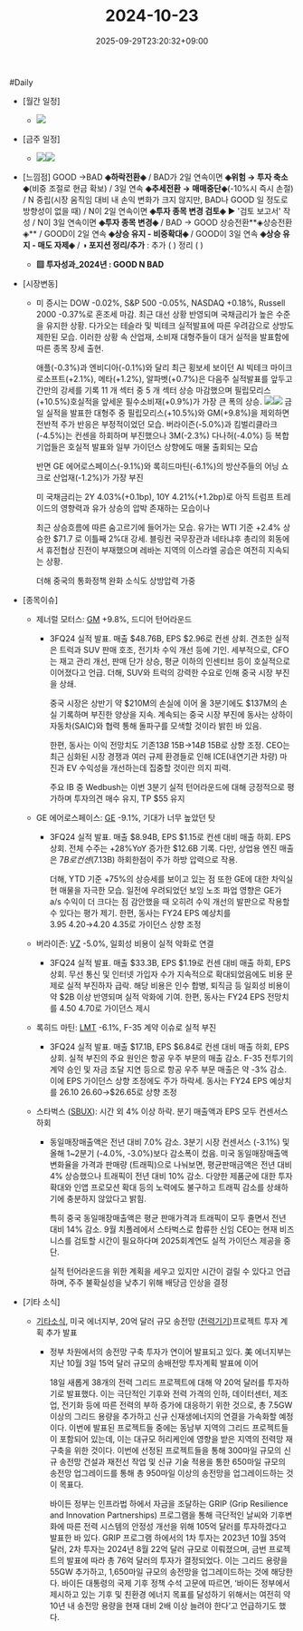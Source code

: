 ﻿---
title: "2024-10-23"
date: 2025-09-29T23:20:32+09:00
lastmod: 2025-10-02T20:04:40+09:00
type: docs
sidebar:
  open: true
weight: 17
---
<div style="display:none">
  <meta property="article:published_time" content="2025-09-29T14:20:32Z" />
  <meta property="article:modified_time" content="2025-10-02T11:04:40Z" />
</div>
#Daily 

- [월간 일정]
	- ![](Pasted%20image%2020241018150216.png)

- [금주 일정]
	- ![](Pasted%20image%2020241018150150.png)![](Pasted%20image%2020241018153520.png)

- [느낌점] GOOD →BAD **◈하락전환◈** / BAD가 2일 연속이면 **◈위험 → 투자 축소◈**(비중 조절로 현금 확보) / 3일 연속 **◈추세전환 → 매매중단◈**(-10%시 즉시 손절) / N 중립(시장 움직임 대비 내 손익 변화가 크지 않지만, BAD나 GOOD 일 정도로 방향성이 없을 때) / N이 2일 연속이면  **◈투자 종목 변경 검토◈** ▶ '검토 보고서' 작성 / N이 3일 연속이면  **◈투자 종목 변경◈**  / BAD → GOOD 상승전환**◈상승전환◈** / GOOD이 2일 연속 **◈상승 유지 - 비중확대◈**  / GOOD이 3일 연속 **◈상승 유지 - 매도 자제◈** / **◑ 포지션 정리/추가** : 추가 ( )    정리  ( )

	- **▨ 투자성과_2024년 : GOOD  N  BAD**

- [시장변동]
	- 미 증시는 DOW -0.02%, S&P 500 -0.05%, NASDAQ +0.18%, Russell 2000 -0.37%로 혼조세 마감. 최근 대선 상황 반영되며 국채금리가 높은 수준을 유지한 상황. 다가오는 테슬라 및 빅테크 실적발표에 따른 우려감으로 상방도 제한된 모습. 이러한 상황 속 산업재, 소비재 대형주들이 대거 실적을 발표함에 따른 종목 장세 출현. 
	  
	  애플(-0.3%)과 엔비디아(-0.1%)와 달리 최근 횡보세 보이던 AI 빅테크 마이크로소프트(+2.1%), 메타(+1.2%), 알파벳(+0.7%)은 다음주 실적발표를 앞두고 간만의 강세를 기록 11 개 섹터 중 5 개 섹터 상승 마감했으며 필립모리스(+10.5%)호실적을 앞세운 필수소비재(+0.9%)가 가장 큰 폭의 상승. 
	  ![](Pasted%20image%2020241023115418.png)![](Pasted%20image%2020241023115407.png)
	  금일 실적을 발표한 대형주 중 필립모리스(+10.5%)와 GM(+9.8%)을 제외하면 전반적 주가 반응은 부정적이었던 모습. 버라이즌(-5.0%)과 킴벌리클라크(-4.5%)는 컨센을 하회하며 부진했으나 3M(-2.3%) 다나허(-4.0%) 등 복합 기업들은 호실적 발표와 일부 가이던스 상향에도 매물 출회되는 모습
	  
	  반면 GE 에어로스페이스(-9.1%)와 록히드마틴(-6.1%)의 방산주들의 어닝 쇼크로 산업재(-1.2%)가 가장 부진
	  
	  미 국채금리는 2Y 4.03%(+0.1bp), 10Y 4.21%(+1.2bp)로 아직 트럼프 트레이드의 영향력과 유가 상승의 압박 존재하는 모습이나
	  
	  최근 상승흐름에 따른 숨고르기에 들어가는 모습. 유가는 WTI 기준 +2.4% 상승한 $71.7 로 이틀째 2%대 강세. 블링컨 국무장관과 네타냐후 총리의 회동에서 휴전협상 진전이 부재했으며 레바논 지역의 이스라엘 공습은 여전히 지속되는 상황. 
	  
	  더해 중국의 통화정책 완화 소식도 상방압력 가중

- [종목이슈]
	- 제너럴 모터스: [GM](/company-analysis/gm/) +9.8%, 드디어 턴어라운드
		- 3FQ24 실적 발표. 매출 $48.76B, EPS $2.96로 컨센 상회. 견조한 실적은 트럭과 SUV 판매 호조, 전기차 수익 개선 등에 기인. 세부적으로, CFO는 재고 관리 개선, 판매 단가 상승, 평균 이하의 인센티브 등이 호실적으로 이어졌다고 언급. 더해, SUV와 트럭의 강력한 수요로 인해 중국 시장 부진을 상쇄. 
		  
		  중국 시장은 상반기 약 $210M의 손실에 이어 올 3분기에도 $137M의 손실 기록하며 부진한 양상을 지속. 계속되는 중국 시장 부진에 동사는 상하이자동차(SAIC)와 협력 통해 돌파구를 모색할 것이라 밝힌 바 있음. 
		  
		  한편, 동사는 이익 전망치도 기존$13B~$15B→$14B~$15B로 상향 조정. CEO는 최근 심화된 시장 경쟁과 여러 규제 환경들로 인해 ICE(내연기관 차량) 마진과 EV 수익성을 개선하는데 집중할 것이란 의지 피력. 
		  
		  주요 IB 중 Wedbush는 이번 3분기 실적 턴어라운드에 대해 긍정적으로 평가하며 투자의견 매수 유지, TP $55 유지
		  
	- GE 에어로스페이스: [GE](/company-analysis/ge/) -9.1%, 기대가 너무 높았던 탓
		- 3FQ24 실적 발표. 매출 $8.94B, EPS $1.15로 컨센 대비 매출 하회. EPS 상회. 전체 수주는 +28%YoY 증가한 $12.6B 기록. 다만, 상업용 엔진 매출은 $7B로 컨센($7.13B) 하회한점이 주가 하방 압력으로 작용. 
		  
		  더해, YTD 기준 +75%의 상승세를 보이고 있는 점 또한 GE에 대한 차익실현 매물을 자극한 모습. 일전에 우려되었던 보잉 노조 파업 영향은 GE가 a/s 수익이 더 크다는 점 감안했을 때 오히려 수익 개선의 발판으로 작용할 수 있다는 평가 제기. 한편, 동사는 FY24 EPS 예상치를 $3.95~$4.20→$4.20~$4.35로 가이던스 상향 조정
		  
	- 버라이즌: [VZ](/company-analysis/vz/) -5.0%, 일회성 비용이 실적 악화로 연결
		- 3FQ24 실적 발표. 매출 $33.3B, EPS $1.19로 컨센 대비 매출 하회, EPS 상회. 무선 통신 및 인터넷 가입자 수가 지속적으로 확대되었음에도 비용 문제로 실적 부진하자 급락. 해당 비용은 인수 합병, 퇴직금 등 일회성 비용이 약 $2B 이상 반영되며 실적 악화에 기여. 한편, 동사는 FY24 EPS 전망치를 $4.50~$4.70로 가이던스 제시
		  
	- 록히드 마틴: [LMT](/company-analysis/lmt/) -6.1%, F-35 계약 이슈로 실적 부진
		- 3FQ24 실적 발표. 매출 $17.1B, EPS $6.84로 컨센 대비 매출 하회, EPS 상회. 실적 부진의 주요 원인은 항공 우주 부문의 매출 감소. F-35 전투기의 계약 승인 및 자금 조달 지연 등으로 항공 우주 부문 매출은 약 -3% 감소. 이에 EPS 가이던스 상향 조정에도 주가 하락세. 동사는 FY24 EPS 예상치를 $26.10~$26.60→$26.65로 상향 조정
		  
	- 스타벅스 ([SBUX](/company-analysis/sbux/)): 시간 외 4% 이상 하락. 분기 매출액과 EPS 모두 컨센서스 하회
		- 동일매장매출액은 전년 대비 7.0% 감소. 3분기 시장 컨센서스 (-3.1%) 및 올해 1~2분기 (-4.0%, -3.0%)보다 감소폭이 컸음. 미국 동일매장매출액 변화율을 가격과 판매량 (트래픽)으로 나눠보면, 평균판매금액은 전년 대비 4% 상승했으나 트래픽이 전년 대비 10% 감소. 다양한 제품군에 대한 투자 확대와 인앱 프로모션 확대 등의 노력에도 불구하고 트래픽 감소를 상쇄하기에 충분하지 않았다고 밝힘. 
		  
		  특히 중국 동일매장매출액은 평균 판매가격과 트래픽이 모두 줄면서 전년 대비 14% 감소. 9월 치폴레에서 스타벅스로 합류한 신임 CEO는 현재 비즈니스를 검토할 시간이 필요하다며 2025회계연도 실적 가이던스 제공을 중단. 
		  
		  실적 턴어라운드을 위한 계획을 세우고 있지만 시간이 걸릴 수 있다고 언급하며, 주주 불확실성을 낮추기 위해 배당금 인상을 결정

- [기타 소식]
	- [기타소식](/industry-study/기타소식/), 미국 에너지부, 20억 달러 규모 송전망 ([전력기기](/industry-study/전력기기/))프로젝트 투자 계획 추가 발표
		- 정부 차원에서의 송전망 구축 투자가 연이어 발표되고 있다. 美 에너지부는 지난 10월 3일 15억 달러 규모의 송배전망 투자계획 발표에 이어 
		  
		  18일 새롭게 38개의 전력 그리드 프로젝트에 대해 약 20억 달러를 투자하기로 발표했다. 이는 극단적인 기후와 전력 가격의 인하, 데이터센터, 제조업, 전기화 등에 따른 전력의 부하 증가에 대응하기 위한 것으로, 총 7.5GW 이상의 그리드 용량을 추가하고 신규 신재생에너지의 연결을 가속화할 예정이다. 이번에 발표된 프로젝트들 중에는 동남부 지역의 그리드 프로젝트들이 포함되어 있는데, 이는 대규모 허리케인에 영향을 받은 지역의 전력망 재구축을 위한 것이다. 이번에 선정된 프로젝트들을 통해 300마일 규모의 신규 송전망 건설과 재전선 작업 및 신규 기술 적용을 통한 650마일 규모의 송전망 업그레이드를 통해 총 950마일 이상의 송전망을 업그레이드하는 것이 목표다.
		  
		  바이든 정부는 인프라법 하에서 자금을 조달하는 GRIP (Grip Resilience and Innovation Partnerships) 프로그램을 통해 극단적인 날씨와 기후변화에 따른 전력 시스템의 안정성 개선을 위해 105억 달러를 투자하겠다고 발표한 바 있다. GRIP 프로그램 하에서의 1차 투자는 2023년 10월 35억 달러, 2차 투자는 2024년 8월 22억 달러 규모로 이뤄졌으며, 금번 프로젝트의 발표에 따라 총 76억 달러의 투자가 결정되었다. 이는 그리드 용량을 55GW 추가하고, 1,650마일 규모의 송전망을 업그레이드하는 것에 해당한다. 바이든 대통령의 국제 기후 정책 수석 고문에 따르면, ‘바이든 정부에서 제시하고 있는 기후 및 친환경 에너지 목표를 달성하기 위해서는 여전히 약 10년 내 송전망 용량을 현재 대비 2배 이상 늘려야 한다’고 언급하기도 했다.
